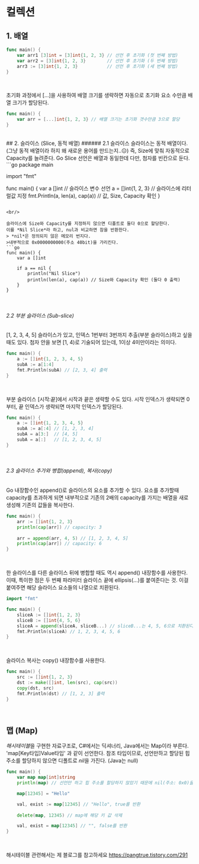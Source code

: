 # 컬렉션
## 1. 배열
```go
func main() {
    var arr1 [3]int = [3]int{1, 2, 3} // 선언 후 초기화 (첫 번째 방법)
    var arr2 = [3]int{1, 2, 3}        // 선언 후 초기화 (두 번째 방법)
    arr3 := [3]int{1, 2, 3}           // 선언 후 초기화 (세 번째 방법)
}
```

<br/>

초기화 과정에서 [...]을 사용하여 배열 크기를 생략하면 자동으로 초기화 요소 수만큼 배열 크기가 할당된다.
```go
func main() {
    var arr = [...]int{1, 2, 3} // 배열 크기는 초기화 갯수만큼 3으로 할당
}
```
<br/>
## 2. 슬라이스 (Slice, 동적 배열)
###### 2.1 슬라이스
슬라이스는 동적 배열이다. (그냥 동적 배열이라 하지 왜 새로운 용어를 만드는지..😑)
즉, Size에 맞춰 자동적으로 Capacity를 늘려준다.
Go Slice 선언은 배열과 동일한데 다만, 첨자를 빈칸으로 둔다.
```go
package main

import "fmt"

func main() {
    var a []int // 슬라이스 변수 선언
    a = []int{1, 2, 3} // 슬라이스에 리터럴값 지정
    fmt.Println(a, len(a), cap(a)) // 값, Size, Capacity 확인
}
```

<br/>

슬라이스에 Size와 Capacity를 지정하지 않으면 디폴트로 둘다 0으로 할당한다.
이를 *Nil Slice*라 하고, nul과 비교하면 참을 반환한다.
> *nil*은 정의되지 않은 메모리 번지다. 
>내부적으로 0x0000000000(주소 40bit)을 가리킨다.
```go
func main() {
    var a []int

    if a == nil {
        println("Nil Slice")
        println(len(a), cap(a)) // Size와 Capacity 확인 (둘다 0 출력)
    }
}
```

<br />

###### 2.2 부분 슬라이스 (Sub-slice)
[1, 2, 3, 4, 5] 슬라이스가 있고, 인덱스 1번부터 3번까지 추출(부분 슬라이스)하고 싶을 때도 있다.
첨자 안을 보면 [1, 4)로 기술되어 있는데, 1이상 4미만이라는 의미다.
```go
func main() {
    a := []int{1, 2, 3, 4, 5}
    subA := a[1:4]
    fmt.Println(subA) // [2, 3, 4] 출력
}
```

<br />

부분 슬라이스 [시작:끝]에서 시작과 끝은 생략할 수도 있다.
시작 인덱스가 생략되면 0부터, 끝 인덱스가 생략되면 마지막 인덱스가 할당된다.
```go
func main() {
    a := []int{1, 2, 3, 4, 5}
    subA := a[:4] // [1, 2, 3, 4]
    subA = a[3:]  // [4, 5]
    subA = a[:]   // [1, 2, 3, 4, 5]
}
```

<br />

###### 2.3 슬라이스 추가와 병합(append), 복사(copy)
Go 내장함수인 append()로 슬라이스의 요소를 추가할 수 있다. 요소를 추가할때 capacity를 초과하게 되면 내부적으로 기존의 2배의 capacity를 가지는 배열을 새로 생성해 기존의 값들을 복사한다.
```go
func main() {
    arr := []int{1, 2, 3}
    println(cap[arr]) // capacity: 3
    
    arr = append(arr, 4, 5) // [1, 2, 3, 4, 5]
    println(cap[arr]) // capacity: 6
}
```

<br />

한 슬라이스를 다른 슬라이스 뒤에 병합할 때도 역시 append() 내장함수를 사용한다. 이때, 특이한 점은 두 번째 파라미터 슬라이스 끝에 ellipsis(...)를 붙여준다는 것. 이걸 붙여주면 해당 슬라이스 요소들의 나열으로 치환된다.
```go
import "fmt"

func main() {
    sliceA := []int{1, 2, 3}
    sliceB := []int{4, 5, 6}
    sliceA = append(sliceA, sliceB...) // sliceB...는 4, 5, 6으로 치환된다.
    fmt.Println(sliceA) // 1, 2, 3, 4, 5, 6
}
```

<br />

슬라이스 복사는 copy() 내장함수를 사용한다.
```go
func main() {
    src := []int{1, 2, 3}
    dst := make([]int, len(src), cap(src))
    copy(dst, src)
    fmt.Println(dst) // [1, 2, 3] 출력
}
```

<br />

## 맵 (Map)
*해시테이블*을 구현한 자료구조로, C#에서는 딕셔너리, Java에서는 Map이라 부른다.
'map[Key타입]Value타입' 과 같이 선언한다. 참조 타입이므로, 선언만하고 할당된 힙 주소를 할당하지 않으면 디폴트로 *nil*을 가진다. (Java는 null)
```go
func main() {
    var map map[int]string
    println(map) // 선언만 하고 힙 주소를 할당하지 않았기 때문에 nil(주소: 0x0)을 가진다.

    map[12345] = "Hello"

    val, exist := map[12345] // "Hello", true를 반환
    
    delete(map, 12345) // map에 해당 키 값 삭제

    val, exist = map[12345] // "", false를 반환
}
```

<br />

해시테이블 관련해서는 제 블로그를 참고하세요 <https://pangtrue.tistory.com/291>
